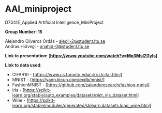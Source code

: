 # AAI_miniproject
 D7041E_Applied Artificial Intelligence_MiniProject  
  
**Group Number: 15**  

Alejandro Oliveros Ordás - aleoli-2@student.ltu.se  
Andras Hidvegi - anahid-0@student.ltu.se  

**Link to presentation: [https://www.youtube.com/watch?v=Mq3MsI2GyIs]**  

**Link to data used:**  

- CIFAR10 - [https://www.cs.toronto.edu/~kriz/cifar.html]  
- MNIST - [https://yann.lecun.com/exdb/mnist/]  
- FashionMNIST - [https://github.com/zalandoresearch/fashion-mnist]
- Iris - [https://scikit-learn.org/stable/auto_examples/datasets/plot_iris_dataset.html]   
- Wine - [https://scikit-learn.org/stable/modules/generated/sklearn.datasets.load_wine.html]  

  